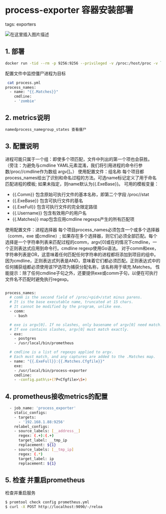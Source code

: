 #  process-exporter 容器安装部署
tags: exporters
<!-- catalog: ~process-exporter~ -->
![在这里插入图片描述](https://img-blog.csdnimg.cn/7ea9afc12d974088b12612d6ed03ea34.png)




## 1. 部署

```bash
docker run -tid --rm -p 9256:9256 --privileged -v /proc:/host/proc -v `pwd`:/config --name process-exporter ncabatoff/process-exporter --procfs /host/proc -config.path /config/process.yml
```

配置文件中监控僵尸进程为目标
```bash
 cat process.yml 
process_names:
  - name: "{{.Matches}}"
    cmdline:
    - 'zombie'
```
## 2. metrics说明

```bash
namedprocess_namegroup_states 查看僵尸
```



## 3. 配置说明
进程可能只属于一个组：即使多个项匹配，文件中列出的第一个项也会获胜。
（旁注：为避免与cmdline YAML元素混淆，我们将引用进程的命令行参数/proc/<pid>/cmdline作为数组 argv[]。）
使用配置文件：组名称
每个项目都process_names给出了识别和命名过程的方法。可选name标记定义了用于命名匹配进程的模板; 如果未指定，则name默认为{{.ExeBase}}。
可用的模板变量：

 - {{.Comm}} 包含原始可执行文件的基本名称，即第二个字段 /proc/<pid>/stat
 - {{.ExeBase}} 包含可执行文件的基名
 - {{.ExeFull}} 包含可执行文件的完全限定路径
 - {{.Username}} 包含有效用户的用户名
 - {{.Matches}} map包含应用cmdline regexps产生的所有匹配项

使用配置文件：进程选择器
每个项目process_names必须包含一个或多个选择器（comm，exe 或cmdline）; 如果存在多个选择器，则它们必须全部匹配。每个选择是一个字符串列表来匹配过程的comm，argv[0]或在的情况下cmdline，一个正则表达式应用到命令行。cmdline regexp使用Go语法。
对于comm和exe，字符串列表是OR，这意味着任何匹配任何字符串的进程都将添加到项目的组中。
因为cmdline，正则表达式列表是AND，意味着它们都必须匹配。正则表达式中的任何捕获组都必须使用该?P<name>选项为捕获分配名称，该名称用于填充.Matches。
性能提示：除了任何cmdline子句之外，还要提供exe或comm子句，以便在可执行文件名不匹配时避免执行regexp。



```bash

process_names:
  # comm is the second field of /proc/<pid>/stat minus parens.
  # It is the base executable name, truncated at 15 chars.
  # It cannot be modified by the program, unlike exe.
  - comm:
    - bash

  # exe is argv[0]. If no slashes, only basename of argv[0] need match.
  # If exe contains slashes, argv[0] must match exactly.
  - exe:
    - postgres
    - /usr/local/bin/prometheus

  # cmdline is a list of regexps applied to argv.
  # Each must match, and any captures are added to the .Matches map.
  - name: "{{.ExeFull}}:{{.Matches.Cfgfile}}"
    exe:
    - /usr/local/bin/process-exporter
    cmdline:
    - -config.path\s+(?P<Cfgfile>\S+)

```
## 4. prometheus接收metrics的配置

```bash
  - job_name: 'process_exporter'
    static_configs:
    - targets:
      - '192.168.1.88:9256'
    relabel_configs:
    - source_labels: [__address__]
      regex: (.+):(.+)
      target_label: __tmp_ip
      replacement: ${1}
    - source_labels: [__tmp_ip]
      regex: (.*)
      target_label: ip
      replacement: ${1}
```

## 5. 检查 并重启prometheus
检查并重启服务

```bash
$ promtool check config prometheus.yml 
$ curl -X POST http://localhost:9090/-/reloa
```

